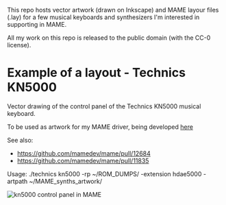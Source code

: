 This repo hosts vector artwork (drawn on Inkscape) and MAME layour files (.lay) for a few musical keyboards and synthesizers I'm interested in supporting in MAME.

All my work on this repo is released to the public domain (with the CC-0 license).

# Example of a layout - Technics KN5000

Vector drawing of the control panel of the Technics KN5000 musical keyboard.

To be used as artwork for my MAME driver, being developed [here](https://github.com/felipesanches/mame/tree/kn5000_squashed)

See also:
* https://github.com/mamedev/mame/pull/12684
* https://github.com/mamedev/mame/pull/11835

Usage:
./technics kn5000 -rp ~/ROM_DUMPS/ -extension hdae5000 -artpath ~/MAME_synths_artwork/

![kn5000 control panel in MAME](https://github.com/ArqueologiaDigital/MAME_synths_artwork/blob/main/kn5000/kn5000_cpanel.png?raw=true)
